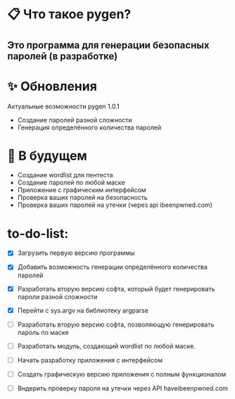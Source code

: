 # 📋 Что такое pygen?
## Это программа для генерации безопасных паролей (в разработке)


# ✨ Обновления 
Актуальные возможности pygen 1.0.1
- Cоздание паролей разной сложности
- Генерация определённого количества паролей

#  В будущем

- Создание wordlist для пентеста
- Создание паролей по любой маске
- Приложение с графическим интерфейсом
- Проверка ваших паролей на безопасность
- Проверка ваших паролей на утечки (через api ibeenpwned.com)



# to-do-list:
- [x] Загрузить первую версию программы
- [x] Добавить возможность генерации определённого количества паролей  

- [x] Разработать вторую версию софта, который будет генерировать пароли разной сложности
- [x] Перейти с sys.argv на библиотеку argparse
- [ ] Разработать вторую версию софта, позволяющую генерировать пароль по маске
- [ ] Разработать модуль, создающий wordlist по любой маске.
- [ ] Начать разработку приложения с интерфейсом

- [ ] Создать графическую версию приложения с полным функционалом
- [ ] Вндерить проверку пароля на утечки через API haveibeenpwned.com
